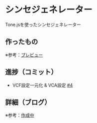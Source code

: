 # シンセジェネレーター

Tone.jsを使ったシンセジェネレーター

## 作ったもの

※参考：[プレビュー]()

## 進捗（コミット）

- VCF設定一元化 & VCA設定  [#4](https://github.com/ryo-i/synth-generator/issues/4)

## 詳細（ブログ）

※参考：[作成中]()